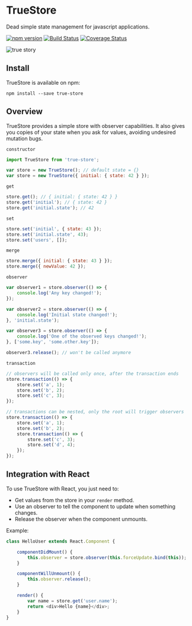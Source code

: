 # TrueStore

Dead simple state management for javascript applications.

[![npm version](https://badge.fury.io/js/true-store.svg)](https://badge.fury.io/js/true-store)
[![Build Status](https://travis-ci.org/hugollm/true-store.svg?branch=master)](https://travis-ci.org/hugollm/true-store)
[![Coverage Status](https://coveralls.io/repos/github/hugollm/true-store/badge.svg?branch=master)](https://coveralls.io/github/hugollm/true-store?branch=master)

![true story](https://s-media-cache-ak0.pinimg.com/236x/c7/3f/18/c73f18942a51478f34db359cdf6c9f91.jpg)


## Install

TrueStore is available on npm:

    npm install --save true-store


## Overview

TrueStore provides a simple store with observer capabilities. It also gives you copies of your state
when you ask for values, avoiding undesired mutation bugs.


`constructor`

```javascript
import TrueStore from 'true-store';

var store = new TrueStore(); // default state = {}
var store = new TrueStore({ initial: { state: 42 } });
```

`get`

```javascript
store.get(); // { initial: { state: 42 } }
store.get('initial'); // { state: 42 }
store.get('initial.state'); // 42
```

`set`

```javascript
store.set('initial', { state: 43 });
store.set('initial.state', 43);
store.set('users', []);
```

`merge`

```javascript
store.merge({ initial: { state: 43 } });
store.merge({ newValue: 42 });
```

`observer`

```javascript
var observer1 = store.observer(() => {
    console.log('Any key changed!');
});

var observer2 = store.observer(() => {
    console.log('Initial state changed!');
}, 'initial.state');

var observer3 = store.observer(() => {
    console.log('One of the observed keys changed!');
}, ['some.key', 'some.other.key']);

observer3.release(); // won't be called anymore
```

`transaction`

```javascript
// observers will be called only once, after the transaction ends
store.transaction(() => {
    store.set('a', 1);
    store.set('b', 2);
    store.set('c', 3);
});

// transactions can be nested, only the root will trigger observers
store.transaction(() => {
    store.set('a', 1);
    store.set('b', 2);
    store.transaction(() => {
        store.set('c', 3);
        store.set('d', 4);
    });
});
```



## Integration with React

To use TrueStore with React, you just need to:

* Get values from the store in your `render` method.
* Use an observer to tell the component to update when something changes.
* Release the observer when the component unmounts.

Example:

```javascript
class HelloUser extends React.Component {

    componentDidMount() {
        this.observer = store.observer(this.forceUpdate.bind(this));
    }

    componentWillUnmount() {
        this.observer.release();
    }

    render() {
        var name = store.get('user.name');
        return <div>Hello {name}</div>;
    }
}
```
